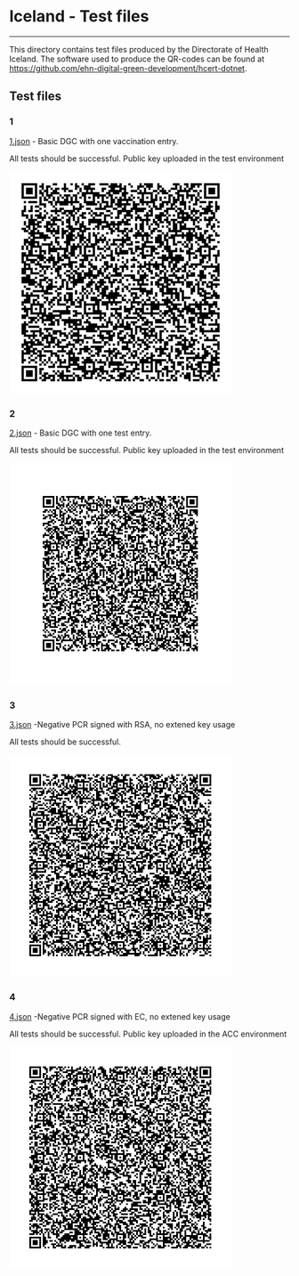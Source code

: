 # Iceland - Test files

---

This directory contains test files produced by the Directorate of Health Iceland. 
The software used to produce the QR-codes can be found at https://github.com/ehn-digital-green-development/hcert-dotnet.

## Test files

### 1

[1.json](2DCode/raw/1.json) - Basic DGC with one vaccination entry. 

All tests should be successful.
Public key uploaded in the test environment

![1](2DCode/png/1.png)

### 2

[2.json](2DCode/raw/2.json) - Basic DGC with one test entry. 

All tests should be successful.
Public key uploaded in the test environment

![2](2DCode/png/2.png)

### 3

[3.json](2DCode/raw/3.json) -Negative PCR signed with RSA, no extened key usage

All tests should be successful.

![3](2DCode/png/3.png)

### 4

[4.json](2DCode/raw/4.json) -Negative PCR signed with EC, no extened key usage

All tests should be successful.
Public key uploaded in the ACC environment

![4](2DCode/png/4.png)